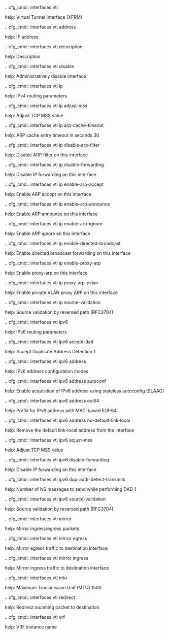 .. cfg_cmd:: interfaces vti <tag>

help: Virtual Tunnel Interface (XFRM)

.. cfg_cmd:: interfaces vti <tag> address

help: IP address

.. cfg_cmd:: interfaces vti <tag> description

help: Description

.. cfg_cmd:: interfaces vti <tag> disable

help: Administratively disable interface

.. cfg_cmd:: interfaces vti <tag> ip

help: IPv4 routing parameters

.. cfg_cmd:: interfaces vti <tag> ip adjust-mss

help: Adjust TCP MSS value

.. cfg_cmd:: interfaces vti <tag> ip arp-cache-timeout

help: ARP cache entry timeout in seconds
30


.. cfg_cmd:: interfaces vti <tag> ip disable-arp-filter

help: Disable ARP filter on this interface

.. cfg_cmd:: interfaces vti <tag> ip disable-forwarding

help: Disable IP forwarding on this interface

.. cfg_cmd:: interfaces vti <tag> ip enable-arp-accept

help: Enable ARP accept on this interface

.. cfg_cmd:: interfaces vti <tag> ip enable-arp-announce

help: Enable ARP announce on this interface

.. cfg_cmd:: interfaces vti <tag> ip enable-arp-ignore

help: Enable ARP ignore on this interface

.. cfg_cmd:: interfaces vti <tag> ip enable-directed-broadcast

help: Enable directed broadcast forwarding on this interface

.. cfg_cmd:: interfaces vti <tag> ip enable-proxy-arp

help: Enable proxy-arp on this interface

.. cfg_cmd:: interfaces vti <tag> ip proxy-arp-pvlan

help: Enable private VLAN proxy ARP on this interface

.. cfg_cmd:: interfaces vti <tag> ip source-validation

help: Source validation by reversed path (RFC3704)

.. cfg_cmd:: interfaces vti <tag> ipv6

help: IPv6 routing parameters

.. cfg_cmd:: interfaces vti <tag> ipv6 accept-dad

help: Accept Duplicate Address Detection
1


.. cfg_cmd:: interfaces vti <tag> ipv6 address

help: IPv6 address configuration modes

.. cfg_cmd:: interfaces vti <tag> ipv6 address autoconf

help: Enable acquisition of IPv6 address using stateless autoconfig (SLAAC)

.. cfg_cmd:: interfaces vti <tag> ipv6 address eui64

help: Prefix for IPv6 address with MAC-based EUI-64

.. cfg_cmd:: interfaces vti <tag> ipv6 address no-default-link-local

help: Remove the default link-local address from the interface

.. cfg_cmd:: interfaces vti <tag> ipv6 adjust-mss

help: Adjust TCP MSS value

.. cfg_cmd:: interfaces vti <tag> ipv6 disable-forwarding

help: Disable IP forwarding on this interface

.. cfg_cmd:: interfaces vti <tag> ipv6 dup-addr-detect-transmits

help: Number of NS messages to send while performing DAD
1


.. cfg_cmd:: interfaces vti <tag> ipv6 source-validation

help: Source validation by reversed path (RFC3704)

.. cfg_cmd:: interfaces vti <tag> mirror

help: Mirror ingress/egress packets

.. cfg_cmd:: interfaces vti <tag> mirror egress

help: Mirror egress traffic to destination interface

.. cfg_cmd:: interfaces vti <tag> mirror ingress

help: Mirror ingress traffic to destination interface

.. cfg_cmd:: interfaces vti <tag> mtu

help: Maximum Transmission Unit (MTU)
1500


.. cfg_cmd:: interfaces vti <tag> redirect

help: Redirect incoming packet to destination

.. cfg_cmd:: interfaces vti <tag> vrf

help: VRF instance name

